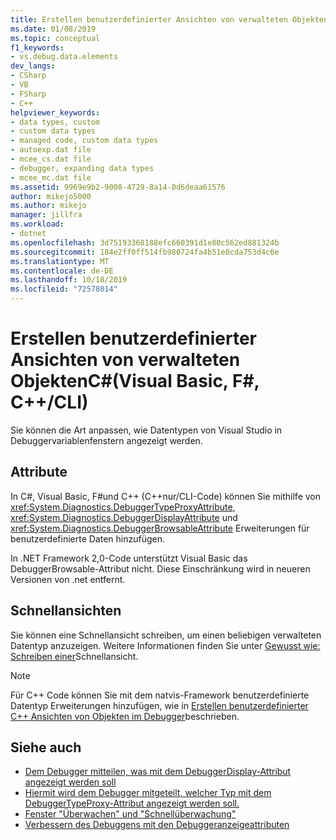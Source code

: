 ```yaml
---
title: Erstellen benutzerdefinierter Ansichten von verwalteten Objekten | Microsoft-Dokumentation
ms.date: 01/08/2019
ms.topic: conceptual
f1_keywords:
- vs.debug.data.elements
dev_langs:
- CSharp
- VB
- FSharp
- C++
helpviewer_keywords:
- data types, custom
- custom data types
- managed code, custom data types
- autoexp.dat file
- mcee_cs.dat file
- debugger, expanding data types
- mcee_mc.dat file
ms.assetid: 9969e9b2-9008-4729-8a14-0d6deaa61576
author: mikejo5000
ms.author: mikejo
manager: jillfra
ms.workload:
- dotnet
ms.openlocfilehash: 3d75193368188efc660391d1e80c562ed881324b
ms.sourcegitcommit: 184e2ff0ff514fb980724fa4b51e0cda753d4c6e
ms.translationtype: MT
ms.contentlocale: de-DE
ms.lasthandoff: 10/18/2019
ms.locfileid: "72578014"
---
```

# <a name="create-custom-views-of-managed-objects-c-visual-basic-f-ccli"></a>Erstellen benutzerdefinierter Ansichten von verwalteten ObjektenC#(Visual Basic, F#, C++/CLI)
Sie können die Art anpassen, wie Datentypen von Visual Studio in Debuggervariablenfenstern angezeigt werden.

## <a name="attributes"></a>Attribute

In C#, Visual Basic, F#und C++ (C++nur/CLI-Code) können Sie mithilfe von <xref:System.Diagnostics.DebuggerTypeProxyAttribute>, <xref:System.Diagnostics.DebuggerDisplayAttribute> und <xref:System.Diagnostics.DebuggerBrowsableAttribute> Erweiterungen für benutzerdefinierte Daten hinzufügen.

In .NET Framework 2,0-Code unterstützt Visual Basic das DebuggerBrowsable-Attribut nicht. Diese Einschränkung wird in neueren Versionen von .net entfernt.

## <a name="visualizers"></a>Schnellansichten

Sie können eine Schnellansicht schreiben, um einen beliebigen verwalteten Datentyp anzuzeigen. Weitere Informationen finden Sie unter [Gewusst wie: Schreiben einer](/visualstudio/debugger/create-custom-visualizers-of-data)Schnellansicht.

> [!NOTE]
> Für C++ Code können Sie mit dem natvis-Framework benutzerdefinierte Datentyp Erweiterungen hinzufügen, wie in [Erstellen benutzerdefinierter C++ Ansichten von Objekten im Debugger](/visualstudio/debugger/create-custom-views-of-native-objects)beschrieben.

## <a name="see-also"></a>Siehe auch

- [Dem Debugger mitteilen, was mit dem DebuggerDisplay-Attribut angezeigt werden soll](../debugger/using-the-debuggerdisplay-attribute.md)
- [Hiermit wird dem Debugger mitgeteilt, welcher Typ mit dem DebuggerTypeProxy-Attribut angezeigt werden soll.](../debugger/using-debuggertypeproxy-attribute.md)
- [Fenster "Überwachen" und "Schnellüberwachung"](../debugger/watch-and-quickwatch-windows.md)
- [Verbessern des Debuggens mit den Debuggeranzeigeattributen](/dotnet/framework/debug-trace-profile/enhancing-debugging-with-the-debugger-display-attributes)
